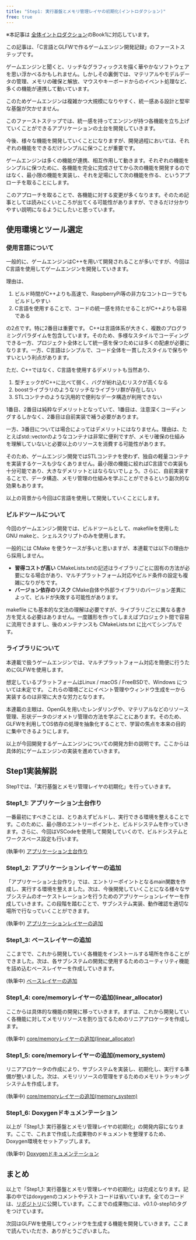 ```yaml
---
title: "Step1: 実行基盤とメモリ管理レイヤの初期化(イントロダクション)"
free: true
---
```


※本記事は [全体イントロダクション](../../articles/introduction.md)のBook1に対応しています。

この記事は、「C言語とGLFWで作るゲームエンジン開発記録」のファーストステップです。

ゲームエンジンと聞くと、リッチなグラフィックスを描く華やかなソフトウェアを思い浮かべるかもしれません。しかしその裏側では、マテリアルやモデルデータの管理、メモリの確保と解放、マウスやキーボードからのイベント処理など、多くの機能が連携して動いています。

このためゲームエンジンは複雑かつ大規模になりやすく、統一感ある設計と堅牢な基盤が欠かせません。

このファーストステップでは、統一感を持ってエンジンが持つ各機能を立ち上げていくことができるアプリケーションの土台を開発していきます。

今後、様々な機能を開発していくことになりますが、開発過程においては、それぞれの機能をできるだけシンプルに保つことが重要です。

ゲームエンジンは多くの機能が連携、相互作用して動きます。それぞれの機能をシンプルに保つために、各機能を完全に完成させてから次の機能を開発するのではなく、最小限の機能を実装し、それを足場にして次の機能を作る、というアプローチを取ることにします。

このアプローチを取ることで、各機能に対する変更が多くなります。そのため記事としては読みにくいところが出てくる可能性がありますが、できるだけ分かりやすい説明になるようにしたいと思っています。

## 使用環境とツール選定

### 使用言語について

一般的に、ゲームエンジンはC++を用いて開発されることが多いですが、今回はC言語を使用してゲームエンジンを開発していきます。

理由は、

1. ビルド時間がC++よりも高速で、RaspberryPi等の非力なコントローラでもビルドしやすい
2. C言語を使用することで、コードの統一感を持たせることがC++よりも容易である

の2点です。特に2番目は重要です。
C++は言語体系が大きく、複数のプログラミングパラダイムを包含しています。そのため、多様なスタイルでコーディングできる一方、プロジェクト全体として統一感を保つためには多くの配慮が必要になります。一方、C言語はシンプルで、コード全体を一貫したスタイルで保ちやすいという利点があります。

ただ、C++ではなく、C言語を使用するデメリットも当然あり、

1. 型チェックがC++に比べて弱く、バグが紛れ込むリスクが高くなる
2. boostライブラリのようなリッチなライブラリ群が存在しない
3. STLコンテナのような汎用的で便利なデータ構造が利用できない

1番目、2番目は純粋なデメリットとなっていて、1番目は、注意深くコーディングするしかなく、2番目は自前実装で補う必要があります。

一方、3番目については場合によってはデメリットにはなりません。理由は、たとえばstd::vectorのようなコンテナは非常に便利ですが、メモリ確保の仕組みを理解していないと必要以上のリソースを消費する可能性があります。

そのため、ゲームエンジン開発ではSTLコンテナを使わず、独自の軽量コンテナを実装するケースも少なくありません。最小限の機能に絞ればC言語での実装も十分可能であり、大きなデメリットとはならないでしょう。さらに、自前実装することで、データ構造、メモリ管理の仕組みを学ぶことができるという副次的な効果もあります。

以上の背景から今回はC言語を使用して開発していくことにします。

### ビルドツールについて

今回のゲームエンジン開発では、ビルドツールとして、makefileを使用したGNU makeと、シェルスクリプトのみを使用します。

一般的には CMake を使うケースが多いと思いますが、本連載では以下の理由から採用しません。

- **習得コストが高い**
  CMakeLists.txtの記述はライブラリごとに固有の方法が必要になる場合があり、マルチプラットフォーム対応やビルド条件の設定も複雑になりがちです。
- **バージョン依存のリスク**
  CMake自体や外部ライブラリのバージョン差異によって、ビルドが失敗する可能性があります。

makefile にも基本的な文法の理解は必要ですが、ライブラリごとに異なる書き方を覚える必要はありません。一度雛形を作ってしまえばプロジェクト間で容易に流用できますし、後のメンテナンスも CMakeLists.txt に比べてシンプルです。

### ライブラリについて

本連載で扱うゲームエンジンでは、マルチプラットフォーム対応を簡便に行うためにGLFWを使用します。

想定しているプラットフォームはLinux / macOS / FreeBSDで、Windows については未定です。
これらの環境ごとにイベント管理やウィンドウ生成を一から実装するのは非常に大きな労力となります。

本連載の主眼は、OpenGLを用いたレンダリングや、マテリアルなどのリソース管理、形状データのジオメトリ管理の方法を学ぶことにあります。そのため、GLFWを利用してOS依存の処理を抽象化することで、学習の焦点を本来の目的に集中できるようにします。

以上が今回開発するゲームエンジンについての開発方針の説明です。ここからは具体的にゲームエンジンの実装を進めていきます。

## Step1実装解説

Step1では、「実行基盤とメモリ管理レイヤの初期化」を行っていきます。

### Step1_1: アプリケーション土台作り

一番最初にすべきことは、とりあえずビルドし、実行できる環境を整えることです。このために、最小限のエントリーポイントと、ビルドシステムを作っていきます。さらに、今回はVSCodeを使用して開発していくので、ビルドシステムとワークスペース設定も行います。

(執筆中)
[アプリケーション土台作り](articles/zenn/step1_1_application_base.md)

### Step1_2: アプリケーションレイヤーの追加

「アプリケーション土台作り」では、エントリーポイントとなるmain関数を作成し、実行する環境を整えました。次は、今後開発していくことになる様々なサブシステムのオーケストレーションを行うためのアプリケーションレイヤーを作成していきます。この段階を踏むことで、サブシステム実装、動作確認を適切な場所で行なっていくことができます。

(執筆中)
[アプリケーションレイヤーの追加](articles/zenn/step1_2_application_layer.md)

### Step1_3: ベースレイヤーの追加

ここまでで、これから開発していく各機能をインストールする場所を作ることができました。次は、各サブシステムの開発に使用するためのユーティリティ機能を詰め込むベースレイヤーを作成していきます。

(執筆中)
[ベースレイヤーの追加](articles/zenn/step1_3_base_layer.md)

### Step1_4: core/memoryレイヤーの追加(linear_allocator)

ここからは具体的な機能の開発に移っていきます。まずは、これから開発していく各機能に対してメモリリソースを割り当てるためのリニアアロケータを作成します。

(執筆中)
[core/memoryレイヤーの追加(linear_allocator)](articles/zenn/step1_4_core_memory_linear_allocator.md)

### Step1_5: core/memoryレイヤーの追加(memory_system)

リニアアロケータの作成により、サブシステムを実装し、初期化し、実行する準備が整いました。次は、メモリリソースの管理をするためのメモリトラッキングシステムを作成します。

(執筆中)
[core/memoryレイヤーの追加(memory_system)](articles/zenn/step1_5_core_memory_system.md)

### Step1_6: Doxygenドキュメンテーション

以上が「Step1_1: 実行基盤とメモリ管理レイヤの初期化」の開発内容になります。ここで、これまで作成した成果物のドキュメントを整理するため、Doxygen環境をセットアップします。

(執筆中)
[Doxygenドキュメンテーション](articles/zenn/step1_6_doxygen.md)

## まとめ

以上で「Step1_1: 実行基盤とメモリ管理レイヤの初期化」は完成となります。記事の中ではdoxygenのコメントやテストコードは省いています。全てのコードは、[リポジトリ](https://github.com/chocolate-pie24/gl_choco_engine)に公開しています。ここまでの成果物には、v0.1.0-step1のタグをつけています。

次回はGLFWを使用してウィンドウを生成する機能を開発していきます。ここまで読んでいただき、ありがとうございました。
